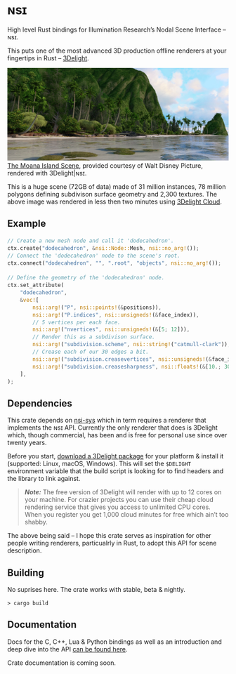 # ɴsɪ

High level Rust bindings for Illumination Research’s Nodal Scene Interface – ɴsɪ.

This puts one of the most advanced 3D production offline renderers at your fingertips in Rust – [3Delight](https://www.3delight.com/).

![Moana Island, rendered with 3Delight|ɴsɪ](moana_island.jpg)
[The Moana Island Scene](https://www.technology.disneyanimation.com/islandscene), provided courtesy of Walt Disney Picture, rendered with 3Delight|ɴsɪ.

This is a huge scene (72GB of data) made of 31 million instances, 78 million polygons defining subdivison surface geometry and 2,300 textures. The above image was rendered in less then two minutes using [3Delight Cloud](https://documentation.3delightcloud.com/display/3DLC/Cloud+Rendering+Speed).

## Example

```Rust
// Create a new mesh node and call it 'dodecahedron'.
ctx.create("dodecahedron", &nsi::Node::Mesh, nsi::no_arg!());
// Connect the 'dodecahedron' node to the scene's root.
ctx.connect("dodecahedron", "", ".root", "objects", nsi::no_arg!());

// Define the geometry of the 'dodecahedron' node.
ctx.set_attribute(
    "dodecahedron",
    &vec![
        nsi::arg!("P", nsi::points!(&positions)),
        nsi::arg!("P.indices", nsi::unsigneds!(&face_index)),
        // 5 vertices per each face.
        nsi::arg!("nvertices", nsi::unsigneds!(&[5; 12])),
        // Render this as a subdivison surface.
        nsi::arg!("subdivision.scheme", nsi::string!("catmull-clark")),
        // Crease each of our 30 edges a bit.
        nsi::arg!("subdivision.creasevertices", nsi::unsigneds!(&face_index)),
        nsi::arg!("subdivision.creasesharpness", nsi::floats!(&[10.; 30])),
    ],
);
```

## Dependencies

This crate depends on [nsi-sys](https://github.com/virtualritz/nsi-sys) which in term requires a renderer that implements the ɴsɪ API.
Currently the only renderer that does is 3Delight which, though commercial, has been and is free for personal use since over twenty years.

Before you start, [download a 3Delight package](https://www.3delight.com/download) for your platform & install it (supported: Linux, macOS, Windows).
This will set the `$DELIGHT` environment variable that the build script is looking for to find headers and the library to link against.

> **_Note:_** The free version of 3Delight will render with up to 12 cores on your machine. For crazier projects you can use their cheap cloud rendering service that gives you access to unlimited CPU cores. When you register you get 1,000 cloud minutes for free which ain’t too shabby.

The above being said – I hope this crate serves as inspiration for other people writing renderers, particualrly in Rust, to adopt this API for scene description.

## Building

No suprises here. The crate works with stable, beta & nightly.

```
> cargo build
```

## Documentation

Docs for the C, C++, Lua & Python bindings as well as an introduction and deep dive into the API [can be found here](https://nsi.readthedocs.io).

Crate documentation is coming soon.
